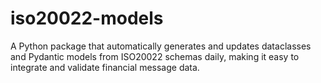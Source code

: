 # iso20022-models
A Python package that automatically generates and updates dataclasses and Pydantic models from ISO20022 schemas daily, making it easy to integrate and validate financial message data.
